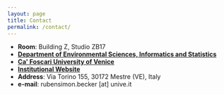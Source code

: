 ```yaml
---
layout: page
title: Contact
permalink: /contact/
---
```



- **Room**: Building Z, Studio ZB17
- [**Department of Environmental Sciences, Informatics and Statistics**](https://www.unive.it/pag/28183)
- [**Ca' Foscari University of Venice**](https://www.unive.it)
- [**Institutional Website**](https://www.unive.it/pag/28183)
- **Address**: Via Torino 155, 30172 Mestre (VE), Italy
- **e-mail**: rubensimon.becker [at] unive.it